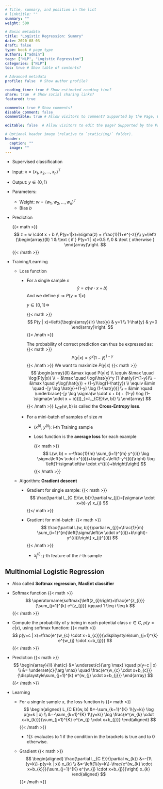```yaml
---
# Title, summary, and position in the list
# linktitle: ""
summary: ""
weight: 580

# Basic metadata
title: "Logistic Regression: Summry"
date: 2020-08-03
draft: false
type: book # page type
authors: ["admin"]
tags: ["NLP", "Logistic Regression"]
categories: ["NLP"]
toc: true # Show table of contents?

# Advanced metadata
profile: false  # Show author profile?

reading_time: true # Show estimated reading time?
share: true  # Show social sharing links?
featured: true

comments: true # Show comments?
disable_comment: false
commentable: true # Allow visitors to comment? Supported by the Page, Post, and Docs content types.

editable: false  # Allow visitors to edit the page? Supported by the Page, Post, and Docs content types.

# Optional header image (relative to `static/img/` folder).
header:
  caption: ""
  image: ""
---
```


- Supervised classification

- Input: $x = (x_1, x_2, \dots, x_n)^T$

- Output: $y \in \{0, 1\}$

- Parameters:

  - Weight: $w = (w_1, w_2, \dots, w_n)^T$
  - Bias $b$

- Prediction
  
  {{< math >}}
  $$
  z = w \cdot x + b \\
  P(y=1|x)=\sigma(z) = \frac{1}{1+e^{-z}}\\
  y=\left\{\begin{array}{ll}
  1 & \text { if } P(y=1 | x)>0.5 \\
  0 & \text { otherwise }
  \end{array}\right.
  $$
  {{< /math >}}
  
- Training/Learning

  - Loss function

    - For a single sample $x$
      $$
      \hat{y} = \sigma(w \cdot x + b)
      $$
      And we define $\hat{y}:=P(y=1|x)$

      $y \in \{0, 1\} \Rightarrow$
      
      {{< math >}}
      $$
      P(y | x)=\left\{\begin{array}{lr}
      \hat{y} & y=1 \\
      1-\hat{y}  & y=0
      \end{array}\right.
      $$
      {{< /math >}}
      
      The probability of correct prediction can thus be expressed as:
      {{< math >}}
      $$
      P(y|x)=\hat{y}^y (1-\hat{y})^{1-y}
      $$
      {{< /math >}}
      We want to maximize $P(y|x)$
      {{< math >}}
      $$
      \begin{array}{ll}
      &\max \quad P(y|x) \\
      \equiv &\max \quad \log(P(y|x)) \\
      = &\max \quad \log(\hat{y}^y (1-\hat{y})^{1-y})\\
      = &\max \quad y\log(\hat{y}) + (1-y)\log(1-\hat{y}) \\
      \equiv &\min \quad -[y \log \hat{y}+(1-y) \log (1-\hat{y})] \\
      = &\min \quad \underbrace{-[y \log \sigma(w \cdot x + b) + (1-y) \log (1-\sigma(w \cdot x + b))]}_{=:L_{CE}(w, b)} \\
      \end{array}
      $$
      {{< /math >}}
      $L_{CE}(w, b)$ is called the **Cross-Entropy loss**.

    - For a mini-batch of samples of size $m$

      - $(x^{(i)}, y^{(i)})$: $i$-th Training sample

      - Loss function is the **average loss** for each example
        
        {{< math >}}
        $$
        L(w, b) = =-\frac{1}{m} \sum_{i=1}^{m} y^{(i)} \log \sigma\left(w \cdot x^{(i)}+b\right)+\left(1-y^{(i)}\right) \log \left(1-\sigma\left(w \cdot x^{(i)}+b\right)\right)
        $$
        {{< /math >}}
  
  - Algorithm: **Gradient descent**

    - Gradient for single sample:
      {{< math >}}
      $$
      \frac{\partial L_{C E}(w, b)}{\partial w_{j}}=[\sigma(w \cdot x+b)-y] x_{j}
      $$
      {{</ math >}}

    - Gradient for mini-batch:
      {{< math >}}
      $$
      \frac{\partial L(w, b)}{\partial w_{j}}=\frac{1}{m} \sum_{i=1}^{m}\left[\sigma\left(w \cdot x^{(i)}+b\right)-y^{(i)}\right] x_{j}^{(i)}
      $$
  	  {{< /math >}}
      - $x_j^{(i)}$: $j$-th feature of the $i$-th sample



## Multinomial Logistic Regression

- Also called **Softmax regression**, **MaxEnt classifier**

- Softmax function
  {{< math >}}
  $$
  \operatorname{softmax}\left(z_{i}\right)=\frac{e^{z_{i}}}{\sum_{j=1}^{k} e^{z_{j}}} \qquad 1 \leq i \leq k
  $$
  {{< /math >}}
- Compute the probability of $y$ being in each potential class $c \in C$, $p(y=c|x)$, using softmax function:
  {{< math >}}
  $$
  p(y=c | x)=\frac{e^{w_{c} \cdot x+b_{c}}}{\displaystyle\sum_{j=1}^{k} e^{w_{j} \cdot x+b_{j}}}
  $$
  {{< /math >}}
- Prediction
  {{< math >}}
  $$
  \begin{array}{ll}
  \hat{c} &= \underset{c}{\arg \max} \quad p(y=c | x) \\
  &= \underset{c}{\arg \max} \quad \frac{e^{w_{c} \cdot x+b_{c}}}{\displaystyle\sum_{j=1}^{k} e^{w_{j} \cdot x+b_{j}}}
  \end{array}
  $$
  {{< /math >}}
- Learning

  - For a singnle sample $x$, the loss function is
    {{< math >}}
    $$
    \begin{aligned}
    L_{C E}(w, b) &=-\sum_{k=1}^{K} 1\{y=k\} \log p(y=k | x) \\
    &=-\sum_{k=1}^{K} 1\{y=k\} \log \frac{e^{w_{k} \cdot x+b_{k}}}{\sum_{j=1}^{K} e^{w_{j} \cdot x+b_{j}}}
    \end{aligned}
    $$
    {{< /math >}}

    - $1\{\}$: evaluates to $1$ if the condition in the brackets is true and to $0$ otherwise.

  - Gradient
    {{< math >}}
    $$
    \begin{aligned}
    \frac{\partial L_{C E}}{\partial w_{k}} &=-(1\{y=k\}-p(y=k | x)) x_{k} \\
    &=-\left(1\{y=k\}-\frac{e^{w_{k} \cdot x+b_{k}}}{\sum_{j=1}^{K} e^{w_{j} \cdot x+b_{j}}}\right) x_{k}
    \end{aligned}
    $$
    {{< /math >}}

